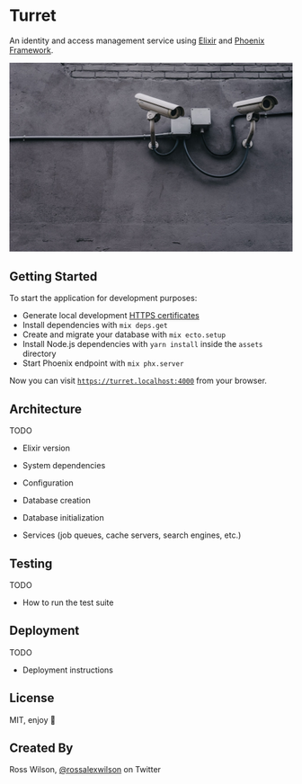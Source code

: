 # Turret

An identity and access management service using [Elixir](https://elixir-lang.org/) and [Phoenix Framework](https://www.phoenixframework.org/).

![](./docs/images/scott-webb-unsplash.jpg)

## Getting Started

To start the application for development purposes:

- Generate local development [HTTPS certificates](./docs/local_ssl.md)
- Install dependencies with `mix deps.get`
- Create and migrate your database with `mix ecto.setup`
- Install Node.js dependencies with `yarn install` inside the `assets` directory
- Start Phoenix endpoint with `mix phx.server`

Now you can visit [`https://turret.localhost:4000`](https://turret.localhost:4000) from your browser.

## Architecture

TODO

- Elixir version

- System dependencies

- Configuration

- Database creation

- Database initialization

- Services (job queues, cache servers, search engines, etc.)

## Testing

TODO

- How to run the test suite

## Deployment

TODO

- Deployment instructions

## License

MIT, enjoy 👋

## Created By

Ross Wilson, [@rossalexwilson](https://twitter.com/rossalexwilson) on Twitter
